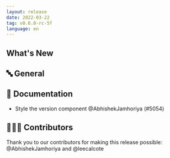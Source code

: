 ```yaml
---
layout: release
date: 2022-03-22
tag: v0.6.0-rc-5f
language: en
---
```


## What's New

## 🔤 General

## 📖 Documentation

- Style the version component @AbhishekJamhoriya (#5054)

## 👨🏽‍💻 Contributors

Thank you to our contributors for making this release possible:
@AbhishekJamhoriya and @leecalcote
